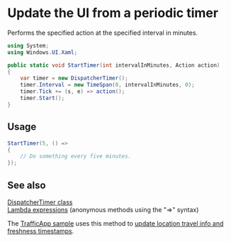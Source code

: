 <!---
  category: Threading
  language: cs
-->

# Update the UI from a periodic timer

Performs the specified action at the specified interval in minutes. 

```C#
using System;
using Windows.UI.Xaml;

public static void StartTimer(int intervalInMinutes, Action action)
{
    var timer = new DispatcherTimer();
    timer.Interval = new TimeSpan(0, intervalInMinutes, 0);
    timer.Tick += (s, e) => action();
    timer.Start();
}
```

## Usage

```C#
StartTimer(5, () =>
{
    // Do something every five minutes.
});
```

## See also

[DispatcherTimer class](https://msdn.microsoft.com/library/windows/apps/windows.ui.xaml.dispatchertimer.aspx)  
[Lambda expressions](https://msdn.microsoft.com/library/bb397687.aspx) (anonymous methods using the "=>" syntax)  

The [TrafficApp sample](https://github.com/Microsoft/Windows-appsample-trafficapp) uses this method to 
[update location travel info and freshness timestamps](https://github.com/Microsoft/Windows-appsample-trafficapp/blob/master/TrafficApp/MainPage.xaml.cs#L121-L125).  